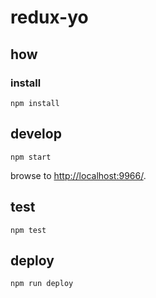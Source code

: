 # redux-yo


## how

### install

```
npm install
```

## develop

```
npm start
```

browse to <http://localhost:9966/>.

## test

```
npm test
```

## deploy

```
npm run deploy
```
